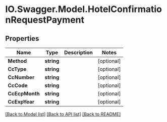 # IO.Swagger.Model.HotelConfirmationRequestPayment
## Properties

Name | Type | Description | Notes
------------ | ------------- | ------------- | -------------
**Method** | **string** |  | [optional] 
**CcType** | **string** |  | [optional] 
**CcNumber** | **string** |  | [optional] 
**CcCode** | **string** |  | [optional] 
**CcEcpMonth** | **string** |  | [optional] 
**CcExpYear** | **string** |  | [optional] 

[[Back to Model list]](../README.md#documentation-for-models) [[Back to API list]](../README.md#documentation-for-api-endpoints) [[Back to README]](../README.md)

